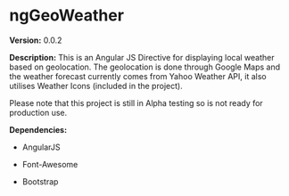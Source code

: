 ngGeoWeather
============

**Version:** 0.0.2

**Description:** This is an Angular JS Directive for displaying local weather
based on geolocation. The geolocation is done through Google Maps and the
weather forecast currently comes from Yahoo Weather API, it also utilises
Weather Icons (included in the project).

Please note that this project is still in Alpha testing so is not ready for
production use.

**Dependencies:**

-   AngularJS

-   Font-Awesome

-   Bootstrap
